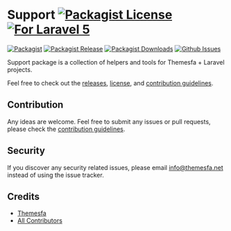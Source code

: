 # Support [![Packagist License][badge_license]](LICENSE.md) [![For Laravel 5][badge_laravel]][link-github-repo]

[![Packagist][badge_package]][link-packagist]
[![Packagist Release][badge_release]][link-packagist]
[![Packagist Downloads][badge_downloads]][link-packagist]
[![Github Issues][badge_issues]][link-github-issues]

Support package is a collection of helpers and tools for Themesfa + Laravel projects.

Feel free to check out the [releases](https://github.com/Themesfa/Support/releases), [license](LICENSE.md), and [contribution guidelines](CONTRIBUTING.md).

## Contribution

Any ideas are welcome. Feel free to submit any issues or pull requests, please check the [contribution guidelines](CONTRIBUTING.md).

## Security

If you discover any security related issues, please email info@themesfa.net instead of using the issue tracker.

## Credits

- [Themesfa][link-author]
- [All Contributors][link-contributors]

[badge_license]:   http://img.shields.io/packagist/l/themesfa/support.svg?style=flat-square
[badge_laravel]:   https://img.shields.io/badge/Laravel-5.1%20to%205.8-orange.svg?style=flat-square
[badge_package]:   https://img.shields.io/badge/package-themesfa/support-blue.svg?style=flat-square
[badge_release]:   https://img.shields.io/packagist/v/themesfa/support.svg?style=flat-square
[badge_downloads]: https://img.shields.io/packagist/dt/themesfa/support.svg?style=flat-square
[badge_issues]:    https://img.shields.io/github/issues/Themesfa/Support.svg?style=flat-square

[link-author]:        https://github.com/Themesfa
[link-github-repo]:   https://github.com/Themesfa/Support
[link-github-issues]: https://github.com/Themesfa/Support/issues
[link-contributors]:  https://github.com/Themesfa/Support/graphs/contributors
[link-packagist]:     https://packagist.org/packages/themesfa/support
[link-travis]:        https://travis-ci.org/Themesfa/Support
[link-scrutinizer]:   https://scrutinizer-ci.com/g/Themesfa/Support/?branch=master
[link-insight]:       https://insight.sensiolabs.com/projects/de0353dd-df17-4656-b9c0-1eea95aa30a2
